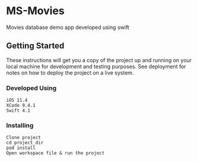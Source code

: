 # MS-Movies

Movies database demo app developed using swift

## Getting Started

These instructions will get you a copy of the project up and running on your local machine for development and testing purposes. See deployment for notes on how to deploy the project on a live system.

### Developed Using

```
iOS 11.4
XCode 9.4.1
Swift 4.1
```

### Installing

```
Clone project
cd project_dir
pod install
Open workspace file & run the project
```
